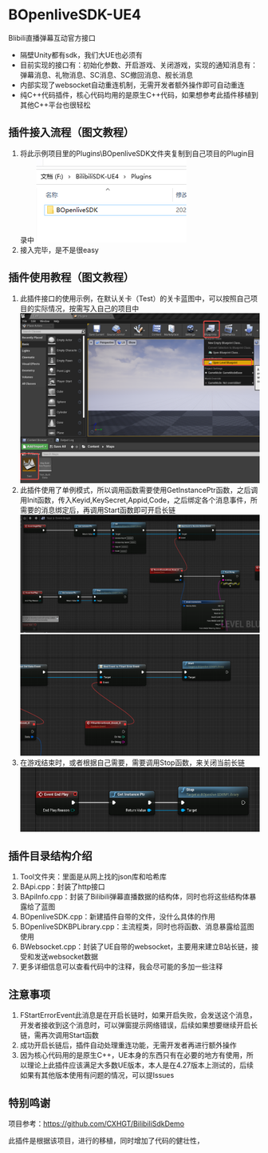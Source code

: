 # BOpenliveSDK-UE4
Blibili直播弹幕互动官方接口
- 隔壁Unity都有sdk，我们大UE也必须有
- 目前实现的接口有：初始化参数、开启游戏、关闭游戏，实现的通知消息有：弹幕消息、礼物消息、SC消息、SC撤回消息、舰长消息
- 内部实现了websocket自动重连机制，无需开发者额外操作即可自动重连
- 纯C++代码插件，核心代码均用的是原生C++代码，如果想参考此插件移植到其他C++平台也很轻松

## 插件接入流程（图文教程）
1. 将此示例项目里的Plugins\BOpenliveSDK文件夹复制到自己项目的Plugin目录中
   ![img.png](Picture/img.png)
2. 接入完毕，是不是很easy

## 插件使用教程（图文教程）
1. 此插件接口的使用示例，在默认关卡（Test）的关卡蓝图中，可以按照自己项目的实际情况，按需写入自己的项目中
   ![img.png](Picture/img_3.png)
2. 此插件使用了单例模式，所以调用函数需要使用GetInstancePtr函数，之后调用Init函数，传入Keyid,KeySecret,Appid,Code，之后绑定各个消息事件，所需要的消息绑定后，再调用Start函数即可开启长链
   ![img_1.png](Picture/img_1.png)
   ![img.png](Picture/img_4.png)
3. 在游戏结束时，或者根据自己需要，需要调用Stop函数，来关闭当前长链
   ![img_2.png](Picture/img_2.png)

## 插件目录结构介绍
1. Tool文件夹：里面是从网上找的json库和哈希库
2. BApi.cpp：封装了http接口
3. BApiInfo.cpp：封装了Bilibili弹幕直播数据的结构体，同时也将这些结构体暴露给了蓝图
4. BOpenliveSDK.cpp：新建插件自带的文件，没什么具体的作用
5. BOpenliveSDKBPLibrary.cpp：主流程类，同时也将函数、消息暴露给蓝图使用
6. BWebsocket.cpp：封装了UE自带的websocket，主要用来建立B站长链，接受和发送websocket数据
7. 更多详细信息可以查看代码中的注释，我会尽可能的多加一些注释

## 注意事项
1. FStartErrorEvent此消息是在开启长链时，如果开启失败，会发送这个消息，开发者接收到这个消息时，可以弹窗提示网络错误，后续如果想要继续开启长链，需再次调用Start函数
2. 成功开启长链后，插件自动处理重连功能，无需开发者再进行额外操作
3. 因为核心代码用的是原生C++，UE本身的东西只有在必要的地方有使用，所以理论上此插件应该满足大多数UE版本，本人是在4.27版本上测试的，后续如果有其他版本使用有问题的情况，可以提Issues

## 特别鸣谢
项目参考：https://github.com/CXHGT/BilibiliSdkDemo

此插件是根据该项目，进行的移植，同时增加了代码的健壮性，
